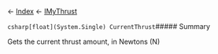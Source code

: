 ← [Index](Api-Index) ← [IMyThrust](Sandbox.ModAPI.Ingame.IMyThrust)

```csharp[float](System.Single) CurrentThrust```##### Summary

Gets the current thrust amount, in Newtons (N)

